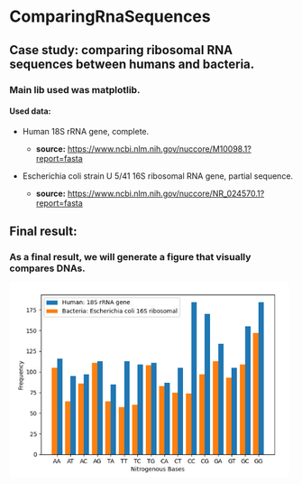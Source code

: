 # ComparingRnaSequences

## Case study: comparing ribosomal RNA sequences between humans and bacteria.

### Main lib used was **matplotlib.**

#### Used data:
  * Human 18S rRNA gene, complete.
    *  **source:** https://www.ncbi.nlm.nih.gov/nuccore/M10098.1?report=fasta
  
  * Escherichia coli strain U 5/41 16S ribosomal RNA gene, partial sequence.
    *  **source:** https://www.ncbi.nlm.nih.gov/nuccore/NR_024570.1?report=fasta
  
## Final result:
### As a final result, we will generate a figure that visually compares DNAs.
![alt text](https://github.com/Vitorrrocha/ComparingRnaSequences/blob/master/pic.PNG?raw=true)
